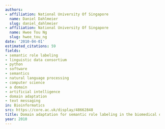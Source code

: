 ```yaml
---
authors:
- affiliation: National University Of Singapore
  name: Daniel Dahlmeier
  slug: daniel_dahlmeier
- affiliation: National University Of Singapore
  name: Hwee Tou Ng
  slug: hwee_tou_ng
date: '2010-04-01'
estimated_citations: 59
fields:
- semantic role labeling
- linguistic data consortium
- python
- software
- semantics
- natural language processing
- computer science
- a domain
- artificial intelligence
- domain adaptation
- text messaging
in: Bioinformatics
src: https://core.ac.uk/display/48662848
title: Domain adaptation for semantic role labeling in the biomedical domain
year: 2010
---
```

